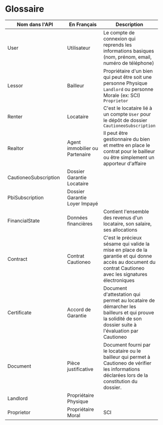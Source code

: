 # Glossaire



<table><thead><tr><th width="235.33333333333331">Nom dans l'API</th><th width="203">En Français</th><th>Description</th></tr></thead><tbody><tr><td>User</td><td>Utilisateur</td><td>Le compte de connexion qui reprends les informations basiques (nom, prénom, email, numéro de téléphone)</td></tr><tr><td>Lessor</td><td>Bailleur</td><td>Propriétaire d'un bien qui peut être soit une personne Physique <code>Landlord</code> ou personne Morale (ex: SCI) <code>Proprietor</code></td></tr><tr><td>Renter</td><td>Locataire</td><td>C'est le locataire lié à un compte <code>User</code> pour le dépôt de dossier <code>CautioneoSubscription</code></td></tr><tr><td>Realtor</td><td>Agent immobilier ou Partenaire</td><td>Il peut être gestionnaire du bien et mettre en place le contrat pour le bailleur ou être simplement un apporteur d'affaire</td></tr><tr><td>CautioneoSubscription</td><td>Dossier Garantie Locataire</td><td></td></tr><tr><td>PbiSubscription</td><td>Dossier Garantie Loyer Impayé</td><td></td></tr><tr><td>FinancialState</td><td>Données financières</td><td>Contient l'ensemble des revenus d'un locataire, son salaire, ses allocations</td></tr><tr><td>Contract</td><td>Contrat Cautioneo</td><td>C'est le précieux sésame qui valide la mise en place de la garantie et qui donne accès au document du contrat Cautioneo avec les signatures électroniques</td></tr><tr><td>Certificate</td><td>Accord de Garantie</td><td>Document d'attestation qui permet au locataire de démarcher les bailleurs et qui prouve la solidité de son dossier suite à l'évaluation par Cautioneo</td></tr><tr><td>Document</td><td>Pièce justificative</td><td>Document fourni par le locataire ou le bailleur qui permet à Cautioneo de vérifier les informations déclarées lors de la constitution du dossier.</td></tr><tr><td>Landlord</td><td>Propriétaire Physique</td><td></td></tr><tr><td>Proprietor</td><td>Propriétaire Moral</td><td>SCI</td></tr></tbody></table>


